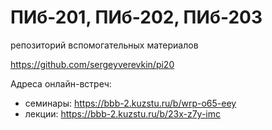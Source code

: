 # ПИб-201, ПИб-202, ПИб-203

репозиторий вспомогательных материалов

https://github.com/sergeyverevkin/pi20


Адреса онлайн-встреч:
  - семинары: https://bbb-2.kuzstu.ru/b/wrp-o65-eey 
  - лекции: https://bbb-2.kuzstu.ru/b/23x-z7y-imc